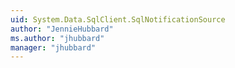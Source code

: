 ```yaml
---
uid: System.Data.SqlClient.SqlNotificationSource
author: "JennieHubbard"
ms.author: "jhubbard"
manager: "jhubbard"
---
```

